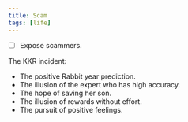 ```yaml
---
title: Scam
tags: [life]
---
```


- [ ] Expose scammers.

<!-- truncate -->

The KKR incident:
- The positive Rabbit year prediction.
- The illusion of the expert who has high accuracy.
- The hope of saving her son.
- The illusion of rewards without effort.
- The pursuit of positive feelings.
